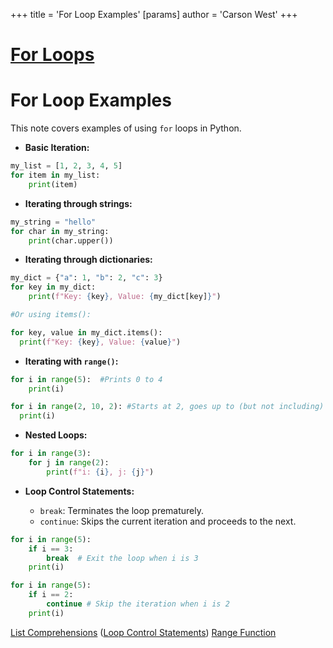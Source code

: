+++
 title = 'For Loop Examples'
[params]
	author = 'Carson West'
+++
# [For Loops](./../for-loops/)
# For Loop Examples

This note covers examples of using `for` loops in Python.

* **Basic Iteration:**

```python
my_list = [1, 2, 3, 4, 5]
for item in my_list:
    print(item)
```

* **Iterating through strings:**

```python
my_string = "hello"
for char in my_string:
    print(char.upper())
```

* **Iterating through dictionaries:**

```python
my_dict = {"a": 1, "b": 2, "c": 3}
for key in my_dict:
    print(f"Key: {key}, Value: {my_dict[key]}")

#Or using items():

for key, value in my_dict.items():
  print(f"Key: {key}, Value: {value}")
```

* **Iterating with `range()`:**

```python
for i in range(5):  #Prints 0 to 4
    print(i)

for i in range(2, 10, 2): #Starts at 2, goes up to (but not including) 10, incrementing by 2.
  print(i)
```


* **Nested Loops:**

```python
for i in range(3):
    for j in range(2):
        print(f"i: {i}, j: {j}")
```

* **Loop Control Statements:**

    * `break`: Terminates the loop prematurely.
    * `continue`: Skips the current iteration and proceeds to the next.

```python
for i in range(5):
    if i == 3:
        break  # Exit the loop when i is 3
    print(i)

for i in range(5):
    if i == 2:
        continue # Skip the iteration when i is 2
    print(i)

```

[List Comprehensions](./../list-comprehensions/)  ([Loop Control Statements](./../loop-control-statements/)) [Range Function](./../range-function/)
